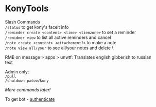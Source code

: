 # KonyTools

Slash Commands \
`/status` to get kony's faceit info \
`/reminder create <content> <time> <tiemzone>` to set a reminder \
`/remidner view` to list all active reminders and cancel \
`/note create <content> <attachement?>` to make a note \
`/note view all/your` to see all/your notes and delete \

RMB on message > apps > unwtf: Translates english gibberish to russian text

Admin only: \
`/pull` \
`/shutdown padow/kony`

_More commands later!_

To get bot - [authenticate](https://discord.com/oauth2/authorize?client_id=1258371284858044456)
